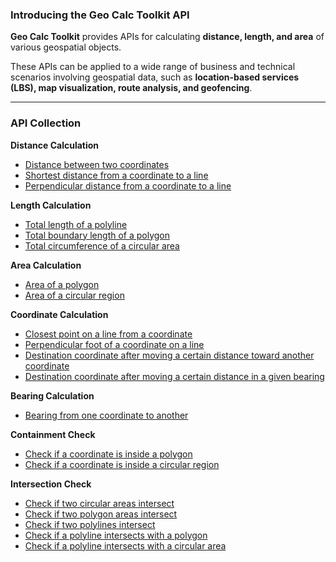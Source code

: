 ### Introducing the Geo Calc Toolkit API

**Geo Calc Toolkit** provides APIs for calculating **distance, length, and area** of various geospatial objects.

These APIs can be applied to a wide range of business and technical scenarios involving geospatial data, such as **location-based services (LBS), map visualization, route analysis, and geofencing**.

---

### API Collection

**Distance Calculation**

- [Distance between two coordinates](./detail/distance-between-two-coordinates.md)
- [Shortest distance from a coordinate to a line](./detail/shortest-distance-from-a-coordinate-to-a-line.md)
- [Perpendicular distance from a coordinate to a line](./detail/perpendicular-distance-from-a-coordinate-to-a-line.md)

**Length Calculation**

- [Total length of a polyline](./detail/total-length-of-a-polyline.md)
- [Total boundary length of a polygon](./detail/total-boundary-length-of-a-polygon.md)
- [Total circumference of a circular area](./detail/total-circumference-of-a-circular-area.md)

**Area Calculation**

- [Area of a polygon](./detail/area-of-a-polygon.md)
- [Area of a circular region](./detail/area-of-a-circular-region.md)

**Coordinate Calculation**

- [Closest point on a line from a coordinate](./detail/closest-point-on-a-line-from-a-coordinate.md)
- [Perpendicular foot of a coordinate on a line](./detail/perpendicular-foot-of-a-coordinate-on-a-line.md)
- [Destination coordinate after moving a certain distance toward another coordinate](./detail/destination-coordinate-after-moving-a-certain-distance-toward-another-coordinate.md)
- [Destination coordinate after moving a certain distance in a given bearing](./detail/destination-coordinate-after-moving-a-certain-distance-in-a-given-bearing.md)

**Bearing Calculation**

- [Bearing from one coordinate to another](./detail/bearing-from-one-coordinate-to-another.md)

**Containment Check**

- [Check if a coordinate is inside a polygon](./detail/check-if-a-coordinate-is-inside-a-polygon.md)
- [Check if a coordinate is inside a circular region](./detail/check-if-a-coordinate-is-inside-a-circular-region.md)

**Intersection Check**

- [Check if two circular areas intersect](./detail/check-if-two-circular-areas-intersect.md)
- [Check if two polygon areas intersect](./detail/check-if-two-polygon-areas-intersect.md)
- [Check if two polylines intersect](./detail/check-if-two-polylines-intersect.md)
- [Check if a polyline intersects with a polygon](./detail/check-if-a-polyline-intersects-with-a-polygon.md)
- [Check if a polyline intersects with a circular area](./detail/check-if-a-polyline-intersects-with-a-circular-area.md)